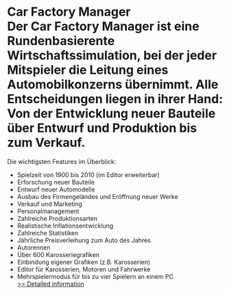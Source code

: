 # Car Factory Manager<br />Der Car Factory Manager ist eine Rundenbasierente Wirtschaftssimulation, bei der jeder Mitspieler die Leitung eines Automobilkonzerns übernimmt. Alle Entscheidungen liegen in ihrer Hand: Von der Entwicklung neuer Bauteile über Entwurf und Produktion bis zum Verkauf.

Die wichtigsten Features im Überblick:

- Spielzeit von 1900 bis 2010 (im Editor erweiterbar)
- Erforschung neuer Bauteile
- Entwurf neuer Automodelle
- Ausbau des Firmengeländes und Eröffnung neuer Werke
- Verkauf und Marketing
- Personalmanagement
- Zahlreiche Produktionsarten
- Realistische Inflationsentwicklung
- Zahlreiche Statistiken
- Jährliche Preisverleihung zum Auto des Jahres
- Autorennen
- Über 600 Karosseriegrafiken
- Einbindung eigener Grafiken (z.B. Karosserien)
- Editor für Karosserien, Motoren und Fahrwerke
- Mehrspielermodus für bis zu vier Spielern an einem PC<br />[>> Detailed information](https://secure.shareit.com/shareit/product.html?productid=300336094&affiliateid=200057808)